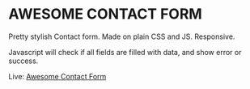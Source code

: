 # AWESOME CONTACT FORM

Pretty stylish Contact form. Made on plain CSS and JS. Responsive.

Javascript will check if all fields are filled with data, and show error or success.

Live: <a href="https://serverwind.github.io/Awesome-Contact-Form">Awesome Contact Form</a>
